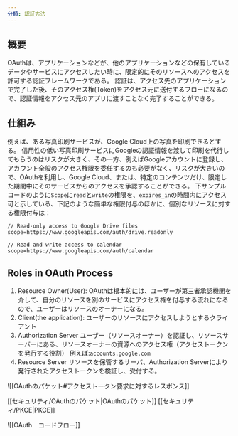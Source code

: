 ```yaml
---
分類: 認証方法
---
```


## 概要
OAuthは、アプリケーションなどが、他のアプリケーションなどの保有しているデータやサービスにアクセスしたい時に、限定的にそのリソースへのアクセスを許可する認証フレームワークである。
認証は、アクセス先のアプリケーションで完了した後、そのアクセス権(Token)をアクセス元に送付するフローになるので、認証情報をアクセス元のアプリに渡すことなく完了することができる。

## 仕組み
例えば、ある写真印刷サービスが、Google Cloud上の写真を印刷できるとする。
信用性の低い写真印刷サービスにGoogleの認証情報を渡して印刷を代行してもらうのはリスクが大きく、その一方、例えばGoogleアカウントに登録し、アカウント全般のアクセス権限を委任するのも必要がなく、リスクが大きいので、OAuthを利用し、Google Cloud、または、特定のコンテンツだけ、限定した期間中にそのサービスからのアクセスを承認することができる。
下サンプルコードのように`Scope`に`read`と`write`の権限を、`expires_in`の時間内にアクセス可と示している、下記のような簡単な権限付与のほかに、個別なリソースに対する権限付与は：
```http
// Read-only access to Google Drive files
scope=https://www.googleapis.com/auth/drive.readonly

// Read and write access to calendar
scope=https://www.googleapis.com/auth/calendar
```

## Roles in OAuth Process
1. Resource Owner(User):
   OAuthは根本的には、ユーザーが第三者承認機関を介して、自分のリソースを別のサービスにアクセス権を付与する流れになるので、ユーザーはリソースのオーナーになる。
2. Client(the application):
   ユーザーのリソースにアクセスしようとするクライアント
3. Authorization Server
   ユーザー（リソースオーナー）を認証し、リソースサーバーにある、リソースオーナーの資源へのアクセス権（アクセストークンを発行する役割）
   例えば:`accounts.google.com`
4. Resource Server
   リソースを保管するサーバ、Authorization Serverにより発行されたアクセストークンを検証し、受付する。

![[OAuthのパケット#アクセストークン要求に対するレスポンス]]

[[セキュリティ/OAuthのパケット|OAuthのパケット]]
[[セキュリティ/PKCE|PKCE]]

![[OAuth　コードフロー]]



